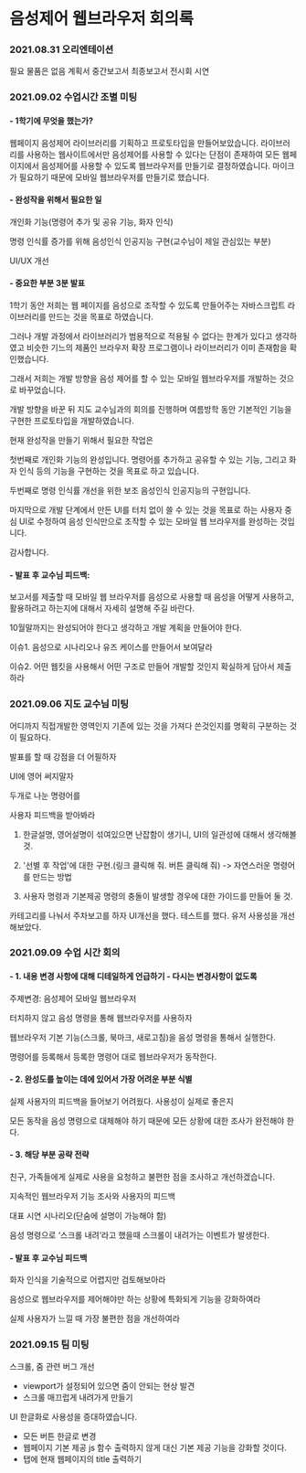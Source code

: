 # 음성제어 웹브라우저 회의록

### 2021.08.31 오리엔테이션

필요 물품은 없음 
계획서 
중간보고서 
최종보고서 
전시회 
시연 

### 2021.09.02 수업시간 조별 미팅

#### - 1학기에 무엇을 했는가?

웹페이지 음성제어 라이브러리를 기획하고 프로토타입을 만들어보았습니다. 라이브러리를 사용하는 웹사이트에서만 음성제어를 사용할 수 있다는 단점이 존재하여 모든 웹페이지에서 음성제어를 사용할 수 있도록 웹브라우저를 만들기로 결정하였습니다. 마이크가 필요하기 때문에 모바일 웹브라우저를 만들기로 했습니다. 

#### - 완성작을 위해서 필요한 일

개인화 기능(명령어 추가 및 공유 기능, 화자 인식) 

명령 인식률 증가를 위해 음성인식 인공지능 구현(교수님이 제일 관심있는 부분) 

UI/UX 개선 

#### - 중요한 부분 3분 발표

1학기 동안 저희는 웹 페이지를 음성으로 조작할 수 있도록 만들어주는 자바스크립트 라이브러리를 만드는 것을 목표로 하였습니다. 

그러나 개발 과정에서 라이브러리가 범용적으로 적용될 수 없다는 한계가 있다고 생각하였고 비슷한 기느의 제품인 브라우저 확장 프로그램이나 라이브러리가 이미 존재함을 확인했습니다. 

그래서 저희는 개발 방향을 음성 제어를 할 수 있는 모바일 웹브라우저를 개발하는 것으로 바꾸었습니다. 

개발 방향을 바꾼 뒤 지도 교수님과의 회의를 진행하며 여름방학 동안 기본적인 기능을 구현한 프로토타입을 개발하였습니다. 

현재 완성작을 만들기 위해서 필요한 작업은 

첫번째로 개인화 기능의 완성입니다. 명령어를 추가하고 공유할 수 있는 기능, 그리고 화자 인식 등의 기능을 구현하는 것을 목표로 하고 있습니다. 

두번째로 명령 인식률 개선을 위한 보조 음성인식 인공지능의 구현입니다. 

마지막으로 개발 단계에서 만든 UI를 터치 없이 쓸 수 있는 것을 목표로 하는 사용자 중심 UI로 수정하여 음성 인식만으로 조작할 수 있는 모바일 웹 브라우저를 완성하는 것입니다. 

감사합니다. 

 

#### - 발표 후 교수님 피드백:

보고서를 제출할 때 모바일 웹 브라우저를 음성으로 사용할 때 음성을 어떻게 사용하고, 활용하려고 하는지에 대해서 자세히 설명해 주길 바란다. 

10월말까지는 완성되어야 한다고 생각하고 개발 계획을 만들어야 한다. 

이슈1. 음성으로 시나리오나 유즈 케이스를 만들어서 보여달라 

이슈2. 어떤 웹킷을 사용해서 어떤 구조로 만들어 개발할 것인지 확실하게 담아서 제출하라 


### 2021.09.06 지도 교수님 미팅

어디까지 직접개발한 영역인지 기존에 있는 것을 가져다 쓴것인지를 명확히 구분하는 것이 필요하다.  

발표를 할 때 강점을 더 어필하자 

UI에 영어 써지말자 

두개로 나눈 명령어를  

사용자 피드백을 받아봐라 

1. 한글설명, 영어설명이 섞여있으면 난잡함이 생기니, UI의 일관성에 대해서 생각해볼 것. 

2. '선별 후 작업'에 대한 구현.(링크 클릭해 줘. 버튼 클릭해 줘) -> 자연스러운 명령어를 만드는 방법 

3. 사용자 명령과 기본제공 명령의 충돌이 발생할 경우에 대한 가이드를 만들어 둘 것. 

 

 

카테고리를 나눠서 주차보고를 하자 UI개선을 했다. 테스트를 했다. 유저 사용성을 개선해보았다. 

 

### 2021.09.09 수업 시간 회의

#### - 1. 내용 변경 사항에 대해 디테일하게 언급하기 - 다시는 변경사항이 없도록

 주제변경: 음성제어 모바일 웹브라우저 

 터치하지 않고 음성 명령을 통해 웹브라우저를 사용하자 

 웹브라우저 기본 기능(스크롤, 북마크, 새로고침)을 음성 명령을 통해서 실행한다. 

 명령어를 등록해서 등록한 명령어 대로 웹브라우저가 동작한다. 

#### - 2. 완성도를 높이는 데에 있어서 가장 어려운 부분 식별

 실제 사용자의 피드백을 들어보기 어려웠다. 사용성이 실제로 좋은지 

 모든 동작을 음성 명령으로 대체해야 하기 때문에 모든 상황에 대한 조사가 완전해야 한다. 

#### - 3. 해당 부분 공략 전략

 친구, 가족들에게 실제로 사용을 요청하고 불편한 점을 조사하고 개선하겠습니다. 

 지속적인 웹브라우저 기능 조사와 사용자의 피드백 

대표 시연 시나리오(단숨에 설명이 가능해야 함) 

 음성 명령으로 ‘스크롤 내려’라고 했을때 스크롤이 내려가는 이벤트가 발생한다. 

 

#### - 발표 후 교수님 피드백

화자 인식을 기술적으로 어렵지만 검토해보아라 

음성으로 웹브라우저를 제어해야만 하는 상황에 특화되게 기능을 강화하여라 

실제 사용자가 느낄 때 가장 불편한 점을 개선하여라 

### 2021.09.15 팀 미팅
스크롤, 줌 관련 버그 개선 
-	viewport가 설정되어 있으면 줌이 안되는 현상 발견
-	스크롤 매끄럽게 내려가게 만들기

UI 한글화로 사용성을 증대하였습니다.
-	모든 버튼 한글로 변경
-	웹페이지 기본 제공 js 함수 출력하지 않게 대신 기본 제공 기능을 강화할 것이다.
-	탭에 현재 웹페이지의 title 출력하기


